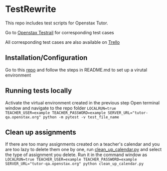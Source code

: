 # TestRewrite
This repo includes test scripts for Openstax Tutor.

Go to [Openstax Testrail](https://openstax.testrail.net/index.php?/suites/view/268&group_by=cases:section_id&group_order=asc) for corresponding test cases 

All corresponding test cases are also available on [Trello](https://trello.com/b/5TDvzN8l/test-rewrite) 

## Installation/Configuration
Go to this [repo](https://github.com/openstax/test-automation/tree/master/tutor) and follow the steps in README.md to set up a virutal environment 

## Running tests locally 
Activate the virtual environment created in the previous step 
Open terminal window and navigate to the repo folder 
`LOCALRUN=true TEACHER_USER=example TEACHER_PASSWORD=example SERVER_URL="tutor-qa.openstax.org" python -m pytest -v test_file_name`

## Clean up assignments 
If there are too many assignments created on a teacher's calendar and you are too lazy to delete them one by one, run [clean_up_calendar.py](https://github.com/osqa-interns/TestRewrite/blob/master/helper-functions/clean_up_calendar.py) and select the type of assignment you delete.
Run it in the command window as 
`LOCALRUN=true TEACHER_USER=example TEACHER_PASSWORD=example SERVER_URL="tutor-qa.openstax.org" python clean_up_calendar.py`






